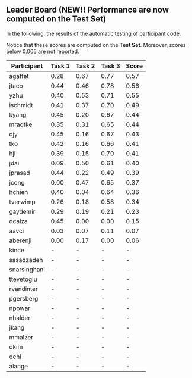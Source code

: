 ## Leader Board (NEW!! Performance are now computed on the Test Set)

In the following, the results of the automatic testing of participant code.

Notice that these scores are computed on the **Test Set**. Moreover, scores below 0.005 are not reported.

| Participant  | Task 1 | Task 2 | Task 3 | Score |
|---|---|---|---|---|
| agaffet | 0.28 | 0.67 |  0.77 | 0.57 | 
| jtaco | 0.44 | 0.46 |  0.78 | 0.56 | 
| yzhu | 0.40 | 0.53 |  0.71 | 0.55 | 
| ischmidt | 0.41 | 0.37 |  0.70 | 0.49 | 
| kyang | 0.45 | 0.20 |  0.67 | 0.44 | 
| mradtke | 0.35 | 0.31 |  0.65 | 0.44 | 
| djy | 0.45 | 0.16 |  0.67 | 0.43 | 
| tko | 0.42 | 0.16 |  0.66 | 0.41 | 
| hji | 0.39 | 0.15 |  0.70 | 0.41 | 
| jdai | 0.09 | 0.50 |  0.61 | 0.40 | 
| jprasad | 0.44 | 0.22 |  0.49 | 0.39 | 
| jcong | 0.00 | 0.47 |  0.65 | 0.37 | 
| hchien | 0.40 | 0.04 |  0.64 | 0.36 | 
| tverwimp | 0.26 | 0.18 |  0.58 | 0.34 | 
| gaydemir | 0.29 | 0.19 |  0.21 | 0.23 | 
| dcalza | 0.45 | 0.00 |  0.00 | 0.15 | 
| aavci | 0.03 | 0.07 |  0.11 | 0.07 | 
| aberenji | 0.00 | 0.17 |  0.00 | 0.06 | 
| kince | - | - |  - | - | 
| sasadzadeh | - | - |  - | - | 
| snarsinghani | - | - |  - | - | 
| ttevetoglu | - | - |  - | - | 
| rvandinter | - | - |  - | - | 
| pgersberg | - | - |  - | - | 
| npowar | - | - |  - | - | 
| nhalder | - | - |  - | - | 
| jkang | - | - |  - | - | 
| mmalzer | - | - |  - | - | 
| dkim | - | - |  - | - | 
| dchi | - | - |  - | - | 
| alange | - | - |  - | - | 

